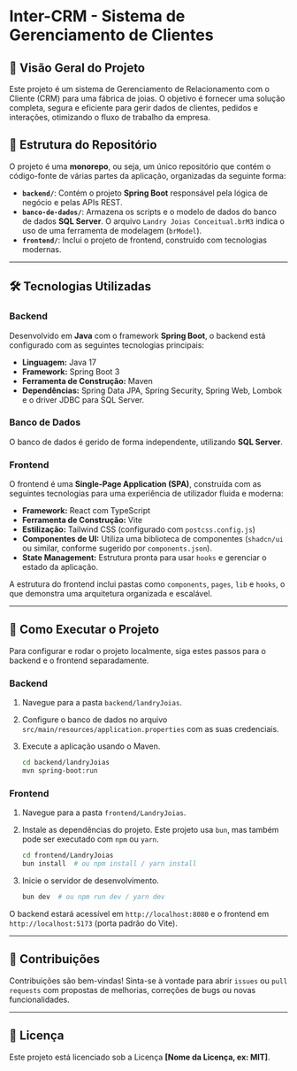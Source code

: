 # Inter-CRM - Sistema de Gerenciamento de Clientes

## 🌟 Visão Geral do Projeto

Este projeto é um sistema de Gerenciamento de Relacionamento com o Cliente (CRM) para uma fábrica de joias. O objetivo é fornecer uma solução completa, segura e eficiente para gerir dados de clientes, pedidos e interações, otimizando o fluxo de trabalho da empresa.

## 📁 Estrutura do Repositório

O projeto é uma **monorepo**, ou seja, um único repositório que contém o código-fonte de várias partes da aplicação, organizadas da seguinte forma:

-   **`backend/`**: Contém o projeto **Spring Boot** responsável pela lógica de negócio e pelas APIs REST.
-   **`banco-de-dados/`**: Armazena os scripts e o modelo de dados do banco de dados **SQL Server**. O arquivo `Landry Joias Conceitual.brM3` indica o uso de uma ferramenta de modelagem (`brModel`).
-   **`frontend/`**: Inclui o projeto de frontend, construído com tecnologias modernas.

---

## 🛠️ Tecnologias Utilizadas

### Backend

Desenvolvido em **Java** com o framework **Spring Boot**, o backend está configurado com as seguintes tecnologias principais:

-   **Linguagem:** Java 17
-   **Framework:** Spring Boot 3
-   **Ferramenta de Construção:** Maven
-   **Dependências:** Spring Data JPA, Spring Security, Spring Web, Lombok e o driver JDBC para SQL Server.

### Banco de Dados

O banco de dados é gerido de forma independente, utilizando **SQL Server**.

### Frontend

O frontend é uma **Single-Page Application (SPA)**, construída com as seguintes tecnologias para uma experiência de utilizador fluida e moderna:

-   **Framework:** React com TypeScript
-   **Ferramenta de Construção:** Vite
-   **Estilização:** Tailwind CSS (configurado com `postcss.config.js`)
-   **Componentes de UI:** Utiliza uma biblioteca de componentes (`shadcn/ui` ou similar, conforme sugerido por `components.json`).
-   **State Management:** Estrutura pronta para usar `hooks` e gerenciar o estado da aplicação.

A estrutura do frontend inclui pastas como `components`, `pages`, `lib` e `hooks`, o que demonstra uma arquitetura organizada e escalável.

---

## 🚀 Como Executar o Projeto

Para configurar e rodar o projeto localmente, siga estes passos para o backend e o frontend separadamente.

### Backend

1.  Navegue para a pasta `backend/landryJoias`.
2.  Configure o banco de dados no arquivo `src/main/resources/application.properties` com as suas credenciais.
3.  Execute a aplicação usando o Maven.

    ```bash
    cd backend/landryJoias
    mvn spring-boot:run
    ```

### Frontend

1.  Navegue para a pasta `frontend/LandryJoias`.
2.  Instale as dependências do projeto. Este projeto usa `bun`, mas também pode ser executado com `npm` ou `yarn`.

    ```bash
    cd frontend/LandryJoias
    bun install  # ou npm install / yarn install
    ```
3.  Inicie o servidor de desenvolvimento.

    ```bash
    bun dev  # ou npm run dev / yarn dev
    ```

O backend estará acessível em `http://localhost:8080` e o frontend em `http://localhost:5173` (porta padrão do Vite).

---

## 🤝 Contribuições

Contribuições são bem-vindas! Sinta-se à vontade para abrir `issues` ou `pull requests` com propostas de melhorias, correções de bugs ou novas funcionalidades.

---

## 📄 Licença

Este projeto está licenciado sob a Licença **[Nome da Licença, ex: MIT]**.
